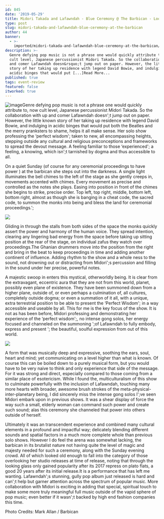 ```yaml
---
id: 845
date: '2019-05-29'
title: Midori Takada and Lafawndah - Blue Ceremony @ The Barbican - Loose Lips
type: post
slug: midori-takada-and-lafawndah-blue-ceremony-at-the-barbican
author: 44
banner:
  - >-
    imported/midori-takada-and-lafawndah-blue-ceremony-at-the-barbican/image845.jpeg
description: >-
  Genre defying pop music is not a phrase one would quickly attribute to, now
  cult level, Japanese percussionist Midori Takada. So the collaboration with up
  and comer Lafawndah doesn&rsquo;t jump out on paper. However, the little known
  story of her taking up residence with legend David Bowie, and indulging in
  acidic binges that would put [...]Read More...
published: true
tags: event-review
featured: false
itworked: true
---
```

![image](../imported/midori-takada-and-lafawndah-blue-ceremony-at-the-barbican/image845.jpeg)Genre defying pop music is not a phrase one would quickly attribute to, now cult level, Japanese percussionist Midori Takada. So the collaboration with up and comer Lafawndah doesn';t jump out on paper. However, the little known story of her taking up residence with legend David Bowie, and indulging in acidic binges that would put both the Beatles and the merry pranksters to shame, helps it all make sense. Her solo show professing the ‘perfect wisdom'; taken to new, all encompassing heights, stepping outside any cultural and religious preconceptions and frameworks to spread the devout message. A feeling familiar to those ‘experienced'; a feeling, a knowing, which isn';t tarnished by dogma and thus accessible to all.

On a quiet Sunday (of course for any ceremonial proceedings to have power ) at the barbican she steps out into the darkness. A single light illuminates the bell chimes to the left of the stage as she gently creeps in, movements accented with chimes. Every movement as precise and controlled as the notes she plays. Easing into position in front of the chimes she begins to strike, precise order. Top left, top right, middle, bottom left, bottom right, almost as though she is banging in a cheat code, the sacred code, to summon the monks into being and bless the land for ceremonial proceedings.';

![](/wp-content/uploads/live/img/wysiwyg/5ceed76aa2e06.jpeg)

Gliding in through the stalls from both sides of the space the monks quickly assert the power and harmony of the human voice. They spread intention, clearing any lingering bad energy from the space before taking up sitting position at the rear of the stage, on individual zafus they watch over proceedings.The Ghanian drummers move into the position from the right and bring in the beat to keep proceedings in time and adding another continent of influence. Adding rhythm to the show and a whole ness to the sound, not drowning out or distracting from Midori';s percussion and filling in the sound under her precise, powerful notes.

A majestic swoop in enters this mystical, otherworldly being. It is clear from the extravagant, eccentric aura that they are not from this world, planet, possibly even plane of existence. They have been summoned down from a higher plane, outside of, or even perhaps a culmination of, all cultures, completely outside dogma; or even a summation of it all, with a unique, extra terrestrial position to be able to present the ‘Perfect Wisdom'; in a way accessible and useable by all. This for me is the key focus of the show. It is not as has been before, Midori professing and demonstrating her experience of the ‘perfect wisdom';, no intense gong solos, her energy focused and channeled on the summoning ';of Lafawndah to fully embody, express and present '; the beautiful, soulful expression from out of this world.

![](/wp-content/uploads/live/img/wysiwyg/5ceed7860158b.jpeg)

A form that was musically deep and expressive, soothing the ears, soul, heart and mind; yet communicating on a level higher than what is known. Of course this can be boiled down to a purely musical form, but you would have to be very naive to think and only experience that side of the message. For it was strong and direct, especially compared to those coming from a similar place of esotericism. While I found the, multiculturalism of this show to culminate powerfully with the inclusion of Lafawndah, touching many more hearts with broader, awesome brush strokes of the meta-physical-inter-planetary being, I did sincerely miss the intense gong solos I';ve seen Midori embark upon in previous shows. It was a shear display of force the way such a small, elderly woman can command such power and create such sound; alas this ceremony she channeled that power into others outside of herself.

Ultimately it was an transcendent experience and combined many cultural elements in a profound and impactful way; delicately blending different sounds and spatial factors in a much more complete whole than previous solo shows. However I do feel the arena was somewhat lacking, the barbican in its brutalist nature not having quite the level of magic and majesty needed for such a ceremony, along with the Sunday evening crowd. All of which looked old enough to fall into the category of those overlooking her studio releases at time of release, noting that through the looking glass only gained popularity after its 2017 repress on plato flats, a good 20 years after its initial release.It is a performance that has left me wanting. Lafawndah';s stunning, gully pop album just released is hard and can';t help but garner attention across the spectrum of popular music. More collaboration with Midori is exciting in adding that special, spiritual touch to make some more truly meaningful full music outside of the vapid sphere of pop music; even better if it wasn';t backed by high end fashion companies this time.

Photo Credits: Mark Allan / Barbican